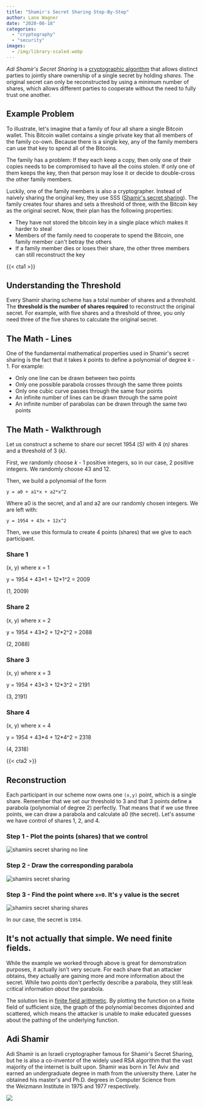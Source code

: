 ```yaml
---
title: "Shamir's Secret Sharing Step-By-Step"
author: Lane Wagner
date: "2020-08-18"
categories: 
  - "cryptography"
  - "security"
images:
  - /img/library-scaled.webp
---
```


_Adi Shamir's Secret Sharing_ is a [cryptographic algorithm](https://qvault.io/cryptography/what-is-cryptography/) that allows distinct parties to jointly share ownership of a single secret by holding _shares_. The original secret can only be reconstructed by using a minimum number of shares, which allows different parties to cooperate without the need to fully trust one another.

## Example Problem

To illustrate, let's imagine that a family of four all share a single Bitcoin wallet. This Bitcoin wallet contains a single private key that all members of the family co-own. Because there is a single key, any of the family members can use that key to spend all of the Bitcoins.

The family has a problem: If they each keep a copy, then only one of their copies needs to be compromised to have all the coins stolen. If only one of them keeps the key, then that person may lose it or decide to double-cross the other family members.

Luckily, one of the family members is also a cryptographer. Instead of naively sharing the original key, they use SSS ([Shamir's secret sharing](https://en.wikipedia.org/wiki/Shamir%27s_Secret_Sharing)). The family creates four shares and sets a threshold of three, with the Bitcoin key as the original secret. Now, their plan has the following properties:

- They have not stored the bitcoin key in a single place which makes it harder to steal
- Members of the family need to cooperate to spend the Bitcoin, one family member can't betray the others
- If a family member dies or loses their share, the other three members can still reconstruct the key

{{< cta1 >}}

## Understanding the Threshold

Every Shamir sharing scheme has a total number of shares and a threshold. The **threshold is the number of shares required** to reconstruct the original secret. For example, with five shares and a threshold of three, you only need three of the five shares to calculate the original secret.

## The Math - Lines

One of the fundamental mathematical properties used in Shamir's secret sharing is the fact that it takes _k_ points to define a polynomial of degree _k_ \- 1. For example:

- Only one line can be drawn between two points
- Only one possible parabola crosses through the same three points
- Only one cubic curve passes through the same four points
- An infinite number of lines can be drawn through the same point
- An infinite number of parabolas can be drawn through the same two points

## The Math - Walkthrough

Let us construct a scheme to share our secret 1954 (_S)_ with 4 (_n)_ shares and a threshold of 3 (_k)_.

First, we randomly choose _k_ - 1 positive integers, so in our case, 2 positive integers. We randomly choose 43 and 12.

Then, we build a polynomial of the form

```
y = a0 + a1*x + a2*x^2
```

Where a0 is the secret, and a1 and a2 are our randomly chosen integers. We are left with:

```
y = 1954 + 43x + 12x^2
```

Then, we use this formula to create 4 points (shares) that we give to each participant.

### Share 1

(x, y) where x = 1

y = 1954 + 43\*1 + 12\*1^2 = 2009

(1, 2009)

### Share 2

(x, y) where x = 2

y = 1954 + 43\*2 + 12\*2^2 = 2088

(2, 2088)

### Share 3

(x, y) where x = 3

y = 1954 + 43\*3 + 12\*3^2 = 2191

(3, 2191)

### Share 4

(x, y) where x = 4

y = 1954 + 43\*4 + 12\*4^2 = 2318

(4, 2318)

{{< cta2 >}}

## Reconstruction

Each participant in our scheme now owns one `(x,y)` point, which is a single share. Remember that we set our threshold to 3 and that 3 points define a parabola (polynomial of degree 2) perfectly. That means that if we use three points, we can draw a parabola and calculate a0 (the secret). Let's assume we have control of shares 1, 2, and 4.

### Step 1 - Plot the points (shares) that we control

![shamirs secret sharing no line](/img/shamirs-secret-sharing-no-line-1024x498.jpg)

### Step 2 - Draw the corresponding parabola

![shamirs secret sharing](/img/shamirs-secret-sharing-1024x540.jpg)

### Step 3 - Find the point where `x=0`. It's `y` value is the secret

![shamirs secret sharing shares](/img/shamirs-secret-sharing-shares-1024x555.jpg)

In our case, the secret is `1954`.

## It's not actually that simple. We need finite fields.

While the example we worked through above is great for demonstration purposes, it actually isn't very secure. For each share that an attacker obtains, they actually are gaining more and more information about the secret. While two points don't perfectly describe a parabola, they still leak critical information _about_ the parabola.

The solution lies in [finite field arithmetic](https://en.wikipedia.org/wiki/Finite_field_arithmetic). By plotting the function on a finite field of sufficient size, the graph of the polynomial becomes disjointed and scattered, which means the attacker is unable to make educated guesses about the pathing of the underlying function.

## Adi Shamir

Adi Shamir is an Israeli cryptographer famous for Shamir's Secret Sharing, but he is also a co-inventor of the widely used RSA algorithm that the vast majority of the internet is built upon. Shamir was born in Tel Aviv and earned an undergraduate degree [](https://en.wikipedia.org/wiki/Bachelor_of_Science)in math from the university there. Later he obtained his master's and Ph.D. degrees in Computer Science from the Weizmann Institute in 1975 and 1977 respectively.

![](/img/440px-Adi_Shamir_Royal_Society-200x300.jpg)
